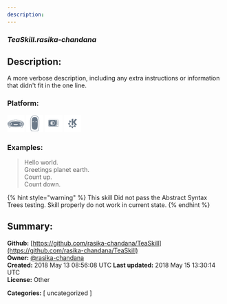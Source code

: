 ```yaml
---
description: 
---
```


### _TeaSkill.rasika-chandana_  
## Description:  
A more verbose description, including any extra instructions or
information that didn't fit in the one line.  
  
  
### Platform:  
 ![Mark I](../.gitbook/assets/mark-1-icon.png)  ![Mark II](../.gitbook/assets/mark-2-icon.png)  ![Picroft](../.gitbook/assets/picroft-icon.png)  ![plasmoid](../.gitbook/assets/kde.png)   
### Examples:  
> Hello world.  
> Greetings planet earth.  
> Count up.  
> Count down.  
  
{% hint style="warning" %}
This skill Did not pass the Abstract Syntax Trees testing. Skill properly do not work in current state.
{% endhint %}
  
## Summary:  
**Github:** [https://github.com/rasika-chandana/TeaSkill](https://github.com/rasika-chandana/TeaSkill)  
**Owner:** [@rasika-chandana](https://github.com/rasika-chandana)  
**Created:** 2018 May 13 08:56:08 UTC  **Last updated:** 2018 May 15 13:30:14 UTC  
**License:** Other  
  
**Categories:** [ uncategorized ]   
